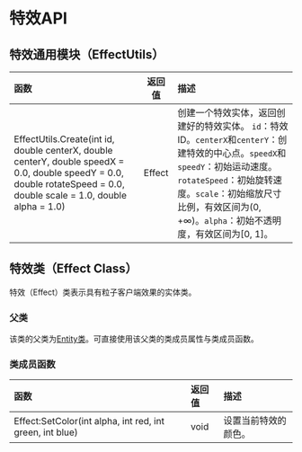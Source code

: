 # 特效API

## 特效通用模块（EffectUtils）

| 函数 | 返回值 | 描述 |
| :--- | :---: | :--- |
| EffectUtils.Create\(int id, double centerX, double centerY, double speedX = 0.0, double speedY = 0.0, double rotateSpeed = 0.0, double scale = 1.0, double alpha = 1.0\) | Effect | 创建一个特效实体，返回创建好的特效实体。 `id`：特效ID。`centerX`和`centerY`：创建特效的中心点。`speedX`和`speedY`：初始运动速度。`rotateSpeed`：初始旋转速度。`scale`：初始缩放尺寸比例，有效区间为\(0, +∞\)。`alpha`：初始不透明度，有效区间为\[0, 1\]。 |

## 特效类（Effect Class）

特效（Effect）类表示具有粒子客户端效果的实体类。

### 父类

该类的父类为[Entity类](entity.md#shi-ti-lei-entity-class)。可直接使用该父类的类成员属性与类成员函数。

### 类成员函数

| 函数 | 返回值 | 描述 |
| :--- | :--- | :--- |
| Effect:SetColor\(int alpha, int red, int green, int blue\) | void | 设置当前特效的颜色。 |



